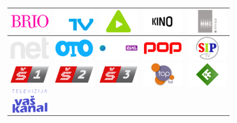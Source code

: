 | ![](https://raw.githubusercontent.com/RevGear/logo/master/Countries/SI/Brio.png)| ![](https://raw.githubusercontent.com/RevGear/logo/master/Countries/SI/GTV.png)| ![](https://raw.githubusercontent.com/RevGear/logo/master/Countries/SI/KanalA.png)| ![](https://raw.githubusercontent.com/RevGear/logo/master/Countries/SI/Kino.png)| ![](https://raw.githubusercontent.com/RevGear/logo/master/Countries/SI/MMC.png)| 
|:---:|:---:|:---:|:---:|:---:| 
| ![](https://raw.githubusercontent.com/RevGear/logo/master/Countries/SI/NetTV.png)| ![](https://raw.githubusercontent.com/RevGear/logo/master/Countries/SI/OTO.png)| ![](https://raw.githubusercontent.com/RevGear/logo/master/Countries/SI/PlanetEva.png)| ![](https://raw.githubusercontent.com/RevGear/logo/master/Countries/SI/PopTV.png)| ![](https://raw.githubusercontent.com/RevGear/logo/master/Countries/SI/SIPTV.png)| 
| ![](https://raw.githubusercontent.com/RevGear/logo/master/Countries/SI/SportTV1.png)| ![](https://raw.githubusercontent.com/RevGear/logo/master/Countries/SI/SportTV2.png)| ![](https://raw.githubusercontent.com/RevGear/logo/master/Countries/SI/SportTV3.png)| ![](https://raw.githubusercontent.com/RevGear/logo/master/Countries/SI/TopTV.png)| ![](https://raw.githubusercontent.com/RevGear/logo/master/Countries/SI/TV3Slovenia.png)| 
| ![](https://raw.githubusercontent.com/RevGear/logo/master/Countries/SI/VasKanal.png) | 

